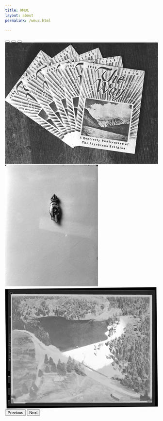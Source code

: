 ```yaml
---
title: WMUC
layout: about
permalink: /wmuc.html

---
```


<div id="carouselExampleIndicators" class="carousel slide" data-bs-ride="carousel">
  <div class="carousel-indicators">
    <button type="button" data-bs-target="#carouselExampleIndicators" data-bs-slide-to="0" class="active" aria-current="true" aria-label="Slide 1"></button>
    <button type="button" data-bs-target="#carouselExampleIndicators" data-bs-slide-to="1" aria-label="Slide 2"></button>
    <button type="button" data-bs-target="#carouselExampleIndicators" data-bs-slide-to="2" aria-label="Slide 3"></button>
  </div>
  <div class="carousel-inner">
    <div class="carousel-item active">
      <img src="objects/mg101_b6_f7_miscellanious_negatives_010.jpg" class="d-block w-100" alt="papers" height=400px >
    </div>
    <div class="carousel-item">
      <img src="objects/mg101_b6_f7_miscellanious_negatives_012.jpg" class="d-block w-100" alt="pin" height=400px>
    </div>
    <div class="carousel-item">
      <img src="objects/mg101_b6_f7_miscellanious_negatives_014.jpg" class="d-block w-100" alt="photo" height=400px>
    </div>
  </div>
  <button class="carousel-control-prev" type="button" data-bs-target="#carouselExampleIndicators" data-bs-slide="prev">
    <span class="carousel-control-prev-icon" aria-hidden="true"></span>
    <span class="visually-hidden">Previous</span>
  </button>
  <button class="carousel-control-next" type="button" data-bs-target="#carouselExampleIndicators" data-bs-slide="next">
    <span class="carousel-control-next-icon" aria-hidden="true"></span>
    <span class="visually-hidden">Next</span>
  </button>
</div>
